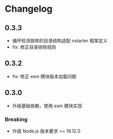 # Changelog

## 0.3.3

* 循环检测排除的目录结构适配 nstarter 框架定义
* fix: 修正目录排除规则

## 0.3.2

* fix: 修正 esm 模块版本加载问题

## 0.3.0 

* 升级基础依赖，使用 esm 模块实现

### Breaking
* 升级 Node.js 版本要求 >= 18.12.0

